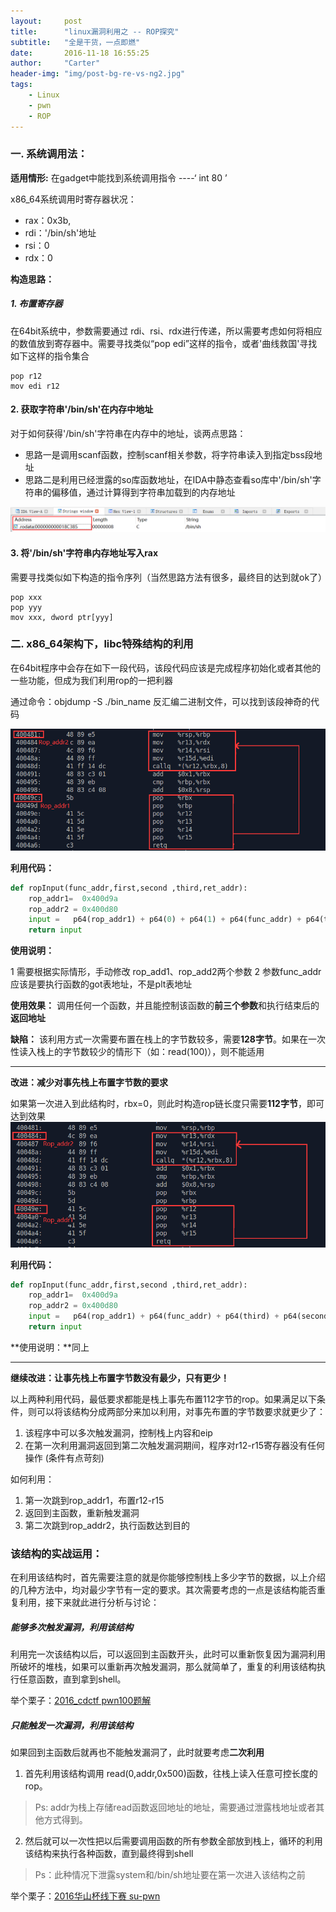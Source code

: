 ```yaml
---
layout:     post
title:      "linux漏洞利用之 -- ROP探究"
subtitle:   "全是干货，一点即燃"
date:       2016-11-18 16:55:25
author:     "Carter"
header-img: "img/post-bg-re-vs-ng2.jpg"
tags:
    - Linux
    - pwn
    - ROP
---
```




### 一. 系统调用法：
**适用情形:** 在gadget中能找到系统调用指令  ----‘ int 80 ’

x86_64系统调用时寄存器状况：

 - rax：0x3b,
 - rdi：'/bin/sh'地址
 - rsi：0
 - rdx：0

**构造思路：**

##### 1. 布置寄存器
在64bit系统中，参数需要通过 rdi、rsi、rdx进行传递，所以需要考虑如何将相应的数值放到寄存器中。需要寻找类似“pop edi”这样的指令，或者'曲线救国'寻找如下这样的指令集合
   
```
pop r12
mov edi r12
```


#### 2. 获取字符串'/bin/sh'在内存中地址 
对于如何获得'/bin/sh'字符串在内存中的地址，谈两点思路：

 - 思路一是调用scanf函数，控制scanf相关参数，将字符串读入到指定bss段地址
 - 思路二是利用已经泄露的so库函数地址，在IDA中静态查看so库中'/bin/sh'字符串的偏移值，通过计算得到字符串加载到的内存地址

![图片](https://raw.githubusercontent.com/carterMgj/blog_img/master/2016-11-18-rop-summary/3.png)

#### 3. 将'/bin/sh'字符串内存地址写入rax
需要寻找类似如下构造的指令序列（当然思路方法有很多，最终目的达到就ok了）

```
pop xxx
pop yyy
mov xxx, dword ptr[yyy]
```


### 二. x86_64架构下，libc特殊结构的利用
在64bit程序中会存在如下一段代码，该段代码应该是完成程序初始化或者其他的一些功能，但成为我们利用rop的一把利器

通过命令：objdump -S ./bin_name 反汇编二进制文件，可以找到该段神奇的代码

![图片](https://raw.githubusercontent.com/carterMgj/blog_img/master/2016-11-18-rop-summary/1.png)

**利用代码：**

```python
def ropInput(func_addr,first,second ,third,ret_addr):
	rop_addr1=  0x400d9a
	rop_addr2 = 0x400d80
	input =   p64(rop_addr1) + p64(0) + p64(1) + p64(func_addr) + p64(third) + p64(second) + p64(first) + p64(rop_addr2)  + '\x00'*56 + p64(ret_addr)
	return input
```

**使用说明：**

   1   需要根据实际情形，手动修改 rop_add1、rop_add2两个参数
   2   参数func_addr 应该是要执行函数的got表地址，不是plt表地址

**使用效果：** 
调用任何一个函数，并且能控制该函数的**前三个参数**和执行结束后的**返回地址**

**缺陷：**
该利用方式一次需要布置在栈上的字节数较多，需要**128字节**。如果在一次性读入栈上的字节数较少的情形下（如：read(100)），则不能适用

***
**改进：减少对事先栈上布置字节数的要求**

如果第一次进入到此结构时，rbx=0，则此时构造rop链长度只需要**112字节**，即可达到效果
![图片](https://raw.githubusercontent.com/carterMgj/blog_img/master/2016-11-18-rop-summary/2.png)

**利用代码：**

```python
def ropInput(func_addr,first,second ,third,ret_addr):
	rop_addr1=  0x400d9a
	rop_addr2 = 0x400d80
	input =   p64(rop_addr1) + p64(func_addr) + p64(third) + p64(second) + p64(first) + p64(rop_addr2)  + '\x00'*56 + p64(ret_addr)
	return input
```
	
**使用说明：**同上

***
**继续改进：让事先栈上布置字节数没有最少，只有更少！**

以上两种利用代码，最低要求都能是栈上事先布置112字节的rop。如果满足以下条件，则可以将该结构分成两部分来加以利用，对事先布置的字节数要求就更少了：

 1. 该程序中可以多次触发漏洞，控制栈上内容和eip
 2. 在第一次利用漏洞返回到第二次触发漏洞期间，程序对r12-r15寄存器没有任何操作 (条件有点苛刻)

如何利用：

 1. 第一次跳到rop_addr1，布置r12-r15
 2. 返回到主函数，重新触发漏洞
 3. 第二次跳到rop_addr2，执行函数达到目的

### 该结构的实战运用：

在利用该结构时，首先需要注意的就是你能够控制栈上多少字节的数据，以上介绍的几种方法中，均对最少字节有一定的要求。其次需要考虑的一点是该结构能否重复利用，接下来就此进行分析与讨论：

##### **能够多次触发漏洞，利用该结构**
利用完一次该结构以后，可以返回到主函数开头，此时可以重新恢复因为漏洞利用所破坏的堆栈，如果可以重新再次触发漏洞，那么就简单了，重复的利用该结构执行任意函数，直到拿到shell。

举个栗子：[2016_cdctf pwn100题解](http://note.youdao.com/noteshare?id=dbfe9805a30f34e1a9916e3b7010f54f)

##### **只能触发一次漏洞，利用该结构**
如果回到主函数后就再也不能触发漏洞了，此时就要考虑**二次利用**

1. 首先利用该结构调用 read(0,addr,0x500)函数，往栈上读入任意可控长度的rop。
 > Ps: addr为栈上存储read函数返回地址的地址，需要通过泄露栈地址或者其他方式得到。
2. 然后就可以一次性把以后需要调用函数的所有参数全部放到栈上，循环的利用该结构来执行各种函数，直到最终得到shell
>  Ps：此种情况下泄露system和/bin/sh地址要在第一次进入该结构之前

举个栗子：[2016华山杯线下赛  su-pwn](http://note.youdao.com/noteshare?id=1716ffb6e01c11170b374ba6525c744c)






